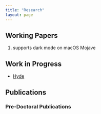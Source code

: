 ```yaml
---
title: "Research"
layout: page
---
```



## Working Papers

 1. supports dark mode on macOS Mojave

## Work in Progress

- [Hyde](https://github.com/poole/hyde)

## Publications



### Pre-Doctoral Publications
